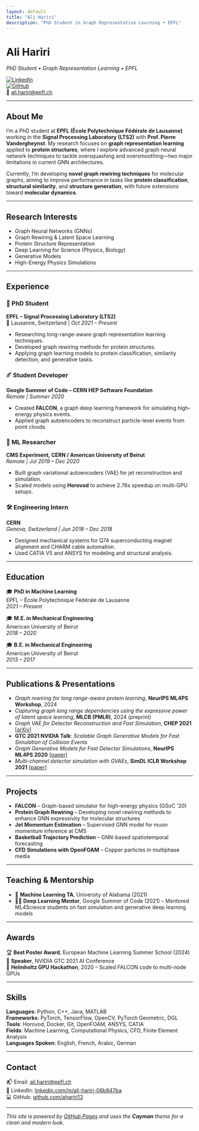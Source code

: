 ```yaml
---
layout: default
title: "Ali Hariri"
description: "PhD Student in Graph Representation Learning • EPFL"
---
```


# Ali Hariri
_PhD Student • Graph Representation Learning • EPFL_

[![LinkedIn](https://img.shields.io/badge/LinkedIn-ali--hariri--06b847ba-blue?style=flat-square&logo=linkedin)](https://www.linkedin.com/in/ali-hariri-06b847ba/)  
[![GitHub](https://img.shields.io/badge/GitHub-ahariri13-black?style=flat-square&logo=github)](https://github.com/ahariri13)  
📧 [ali.hariri@epfl.ch](mailto:ali.hariri@epfl.ch)

---

## About Me

I’m a PhD student at **EPFL (École Polytechnique Fédérale de Lausanne)** working in the **Signal Processing Laboratory (LTS2)** with **Prof. Pierre Vandergheynst**. My research focuses on **graph representation learning** applied to **protein structures**, where I explore advanced graph neural network techniques to tackle oversquashing and oversmoothing—two major limitations in current GNN architectures.

Currently, I’m developing **novel graph rewiring techniques** for molecular graphs, aiming to improve performance in tasks like **protein classification**, **structural similarity**, and **structure generation**, with future extensions toward **molecular dynamics**.

---

## Research Interests

- Graph Neural Networks (GNNs)
- Graph Rewiring & Latent Space Learning
- Protein Structure Representation
- Deep Learning for Science (Physics, Biology)
- Generative Models
- High-Energy Physics Simulations

---

## Experience

### 🧬 PhD Student  
**EPFL – Signal Processing Laboratory (LTS2)**  
📍 Lausanne, Switzerland | _Oct 2021 – Present_

- Researching long-range-aware graph representation learning techniques.
- Developed graph rewiring methods for protein structures.
- Applying graph learning models to protein classification, similarity detection, and generative tasks.

### ☄️ Student Developer  
**Google Summer of Code – CERN HEP Software Foundation**  
_Remote | Summer 2020_

- Created **FALCON**, a graph deep learning framework for simulating high-energy physics events.
- Applied graph autoencoders to reconstruct particle-level events from point clouds.

### 🔬 ML Researcher  
**CMS Experiment, CERN / American University of Beirut**  
_Remote | Jul 2019 – Dec 2020_

- Built graph variational autoencoders (VAE) for jet reconstruction and simulation.
- Scaled models using **Horovod** to achieve 2.76x speedup on multi-GPU setups.

### 🛠️ Engineering Intern  
**CERN**  
_Geneva, Switzerland | Jun 2018 – Dec 2018_

- Designed mechanical systems for Q74 superconducting magnet alignment and CHARM cable automation.
- Used CATIA V5 and ANSYS for modeling and structural analysis.

---

## Education

🎓 **PhD in Machine Learning**  
EPFL – École Polytechnique Fédérale de Lausanne  
_2021 – Present_

🎓 **M.E. in Mechanical Engineering**  
American University of Beirut  
_2018 – 2020_

🎓 **B.E. in Mechanical Engineering**  
American University of Beirut  
_2013 – 2017_

---

## Publications & Presentations

- _Graph rewiring for long range-aware protein learning_, **NeurIPS ML4PS Workshop**, 2024  
- _Capturing graph long range dependencies using the expressive power of latent space learning_, **MLCB (PMLR)**, 2024 (preprint)  
- _Graph VAE for Detector Reconstruction and Fast Simulation_, **CHEP 2021** [[arXiv](https://arxiv.org/abs/2104.01725)]  
- **GTC 2021 NVIDIA Talk**: _Scalable Graph Generative Models for Fast Simulation of Collision Events_  
- _Graph Generative Models for Fast Detector Simulations_, **NeurIPS ML4PS 2020** [[paper](https://ml4physicalsciences.github.io/2020/files/NeurIPS_ML4PS_2020_138.pdf)]  
- _Multi-channel detector simulation with GVAEs_, **SimDL ICLR Workshop 2021** [[paper](https://simdl.github.io/files/41.pdf)]

---

## Projects

- **FALCON** – Graph-based simulator for high-energy physics (GSoC '20)  
- **Protein Graph Rewiring** – Developing novel rewiring methods to enhance GNN expressivity for molecular structures  
- **Jet Momentum Estimation** – Supervised GNN model for muon momentum inference at CMS  
- **Basketball Trajectory Prediction** – GNN-based spatiotemporal forecasting  
- **CFD Simulations with OpenFOAM** – Copper particles in multiphase media

---

## Teaching & Mentorship

- 🧠 **Machine Learning TA**, University of Alabama (2021)  
- 🧑‍🏫 **Deep Learning Mentor**, Google Summer of Code (2021) – Mentored ML4Science students on fast simulation and generative deep learning models

---

## Awards

🏆 **Best Poster Award**, European Machine Learning Summer School (2024)  
📢 **Speaker**, NVIDIA GTC 2021 AI Conference  
🚀 **Helmholtz GPU Hackathon**, 2020 – Scaled FALCON code to multi-node GPUs

---

## Skills

**Languages**: Python, C++, Java, MATLAB  
**Frameworks**: PyTorch, TensorFlow, OpenCV, PyTorch Geometric, DGL  
**Tools**: Horovod, Docker, Git, OpenFOAM, ANSYS, CATIA  
**Fields**: Machine Learning, Computational Physics, CFD, Finite Element Analysis  
**Languages Spoken**: English, French, Arabic, German

---

## Contact

📬 Email: [ali.hariri@epfl.ch](mailto:ali.hariri@epfl.ch)  
🔗 LinkedIn: [linkedin.com/in/ali-hariri-06b847ba](https://www.linkedin.com/in/ali-hariri-06b847ba)  
💻 GitHub: [github.com/ahariri13](https://github.com/ahariri13)

---

_This site is powered by [GitHub Pages](https://pages.github.com/) and uses the **Cayman** theme for a clean and modern look._
